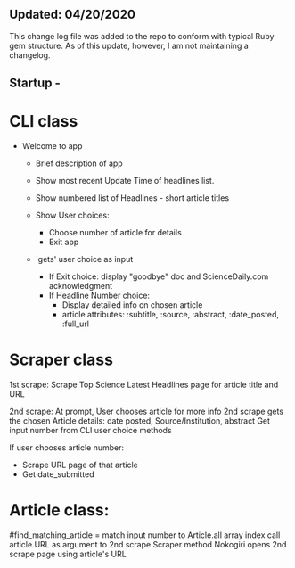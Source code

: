   ## Updated: 04/20/2020
  
  This change log file was added to the repo to conform with typical Ruby gem structure. As of this update, however, I am not maintaining a changelog.


## Startup - 

# CLI class
*  Welcome to app
   *  Brief description of app
   *  Show most recent Update Time of headlines list.
   *  Show numbered list of Headlines - short article titles
   *  Show User choices:  
         * Choose number of article for details
         * Exit app
   
   *  'gets' user choice as input
      *  If Exit choice: display "goodbye" doc and ScienceDaily.com acknowledgment
      *  If Headline Number choice: 
         -  Display detailed info on chosen article
         -  article attributes:  :subtitle, :source, :abstract, :date_posted, :full_url

#  Scraper class
1st scrape: Scrape Top Science Latest Headlines page for article title and URL

2nd scrape: 
   At prompt, User chooses article for more info
   2nd scrape gets the chosen Article details: date posted, Source/Institution, abstract
      Get input number from CLI user choice methods
      
If user chooses article number:
* Scrape URL page of that article
* Get date_submitted

#  Article class: 
   #find_matching_article = match input number to Article.all array index 
   call article.URL as argument to 2nd scrape Scraper method
   Nokogiri opens 2nd scrape page using article's URL

